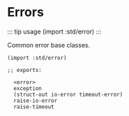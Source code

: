 # Errors

::: tip usage
(import :std/error)
:::

Common error base classes.

```
(import :std/error)

;; exports:

  <error>
  exception
  (struct-out io-error timeout-error)
  raise-io-error
  raise-timeout
```